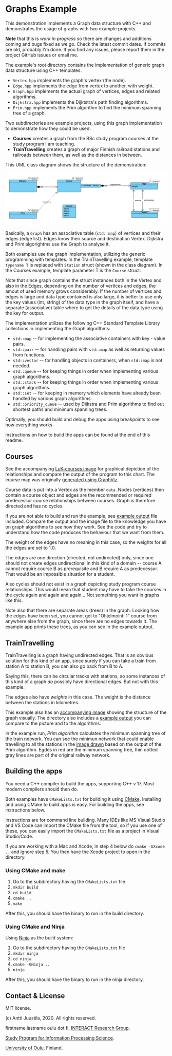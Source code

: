 # Graphs Example

This demonstration implements a Graph data structure with C++ and demonstrates the usage of graphs with two example projects.

**Note** that this is *work in progress* so there are changes and additions coming and bugs fixed as we go. Check the latest commit dates. If commits are old, probably I'm done. If you find any issues, please report them in the project GitHub issues or email me.

The example's root directory contains the implementation of generic graph data structure using C++ templates.

* `Vertex.hpp` implements the graph's vertex (the node). 
* `Edge.hpp` implements the edge from vertex to another, with weight.
* `Graph.hpp` implements the actual graph of vertices, edges and related algorithms.
* `Dijkstra.hpp` implements the Dijktstra's path finding algorithms.
* `Prim.hpp` implements the Prim algorithm to find the minimum spanning tree of a graph.

Two subdirectories are example projects, using this graph implementation to demonstrate how they could be used:

* **Courses** creates a graph from the BSc study program courses at the study program I am teaching. 
* **TrainTravelling** creates a graph of major Finnish railroad stations and railroads between them, as well as the distances in between.

This UML class diagram shows the structure of the demonstration:
   
![UML class diagram](UML-class-diagram.png)

Basically, a `Graph` has an associative table (`std::map`) of vertices and their edges (edge list). Edges know their source and destination Vertex. Dijkstra and Prim algorightms use the Graph to analyse it.

Both examples use the graph implementation, utilizing the generic programming with templates. In the TrainTravelling example, template `typename T` is replaced with `Station` struct (shown in the class diagram). In the Courses example, template parameter T is the `Course` struct. 

Note that since graph contains the struct instances both in the Vertex and also in the Edges, depending on the number of vertices and edges, the amout of used memory grows considerably. If the number of vertices and edges is large and data type contained is also large, it is better to use only the key values (int, string) of the data type in the graph itself, and have a separate (associative) table where to get the details of the data type using the key for output.

The implementation utilizes the following C++ Standard Template Library collections in implementing the Graph algorithms:

* `std::map` -- for implementing the associative containers with key - value pairs.
* `std::pair` -- for handling pairs with `std::map` as well as returning values from functions. 
* `std::vector` -- for handling objects in containers, when `std::map` is not needed.
* `std::queue` -- for keeping things in order when implementing various graph algorithms.
* `std::stack` -- for keeping things in order when implementing various graph algorithms.
* `std::set` -- for keeping in memory which elements have already been handled by various graph algorithms.
* `std::priority_queue` -- used by Dijkstra and Prim algorithms to find out shortest paths and minimum spanning trees.

Optimally, you should build and debug the apps using breakpoints to see how everything works.

Instructions on how to build the apps can be found at the end of this readme.

## Courses

See the accompanying [LuK-courses image](./Courses/LuK-courses.png) for graphical depiction of the relationships and compare the output of the program to this chart. The course map was originally [generated using GraphViz](https://github.com/anttijuu/tol-courses-graph).

Course data is put into a Vertex as the member `data`. Nodes (vertices) then contain a course object and edges are the recommended or required predecessor course relationships between courses. Graph is therefore directed and has no cycles.

If you are not able to build and run the example, see [example output](./Courses/example-output.txt) file included. Compare the output and the image file to the knowledge you have on graph algorithms to see how they work. See the code and try to understand how the code produces the behaviour that we want from them.

The weight of the edges have no meaning in this case, so the weights for all the edges are set to 1.0.

The edges are one direction (directed, not undirected) only, since one should not create edges undirectional in this kind of a domain -- course A cannot require course B as prerequisite and B require A as predecessor. That would be an impossible situation for a student.

Also cycles should not exist in a graph depicting study program course relationships. This would mean that student may have to take the courses in the cycle again and again and again... Not something you want in graphs like this.

Note also that there are separate areas (trees) in the graph. Looking how the edges have been set, you cannot get to "Ohjelmointi 1" course from anywhere else from the graph, since there are no edges towards it. The example app prints these trees, as you can see in the example output.

## TrainTravelling

TrainTravelling is a graph having undirected edges. That is an obvious solution for this kind of an app, since surely if you can take a train from station A to station B, you can also go back from B to A. 

Saying this, there can be circular tracks with stations, so some instances of this kind of a graph *do* possibly have directional edges. But not with this example.

The edges also have *weights* in this case. The weight is the distance between the stations in kilometres.

This example also has an [accompanying image](./TrainTravelling/TrainMap.png) showing the structure of the graph visually. The directory also includes a [example output](./TrainTravelling/example-output.txt) you can compare to the picture and to the algorithms.

In the example run, *Prim algorithm* calculates the minimum spanning tree of the train network. You can see the minimun network that could enable travelling to all the stations in the [image drawn](./TrainTravelling/Prim-Minimum-Spanning-Tree.png) based on the output of the Prim algorithm. Egdes in red are the minimum spanning tree, thin dotted gray lines are part of the original railway network.

## Building the apps

You need a C++ compiler to build the apps, supporting C++ v 17. Most modern compilers should then do.

Both examples have `CMakeLists.txt` for building it using [CMake](https://www.cmake.org). Installing and using CMake to build apps is easy. For building the apps, see instructions below.

Instructions are for command line building. Many IDEs like MS Visual Studio and VS Code can import the CMake file from the tool, so if you use one of these, you can easily import the `CMakeLists.txt` file as a project in Visual Studio/Code.

If you are working with a Mac and Xcode, in step 4 below do `cmake -GXcode ..` and ignore step 5. You then have the Xcode project to open in the directory.

### Using CMake and make

1. Go to the subdirectory having the `CMakeLists.txt` file
2. `mkdir build`
3. `cd build`
4. `cmake ..`
5. `make`

After this, you should have the binary to run in the build directory.

### Using CMake and Ninja

Using [Ninja](https://ninja-build.org) as the build system:

1. Go to the subdirectory having the `CMakeLists.txt` file
2. `mkdir ninja`
3. `cd ninja`
4. `cmake -GNinja ..`
5. `ninja`

After this, you should have the binary to run in the ninja directory.

## Contact & License

MIT license.

(c) Antti Juustila, 2020. All rights reserved.

firstname.lastname <at> oulu dot fi, [INTERACT Research Group](http://interact.oulu.fi).

[Study Program for Information Processing Science](https://www.oulu.fi/tol/).

[University of Oulu](http://www.oulu.fi), Finland.
